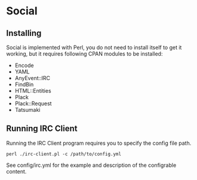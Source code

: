 Social
======

Installing
----------

Social is implemented with Perl, you do not need to install itself to
get it working, but it requires following CPAN modules to be
installed:

- Encode
- YAML
- AnyEvent::IRC
- FindBin
- HTML::Entities
- Plack
- Plack::Request
- Tatsumaki

Running IRC Client
------------------

Running the IRC Client program requires you to specify the config file
path.

    perl ./irc-client.pl -c /path/to/config.yml

See config/irc.yml for the example and description of the configrable
content.
